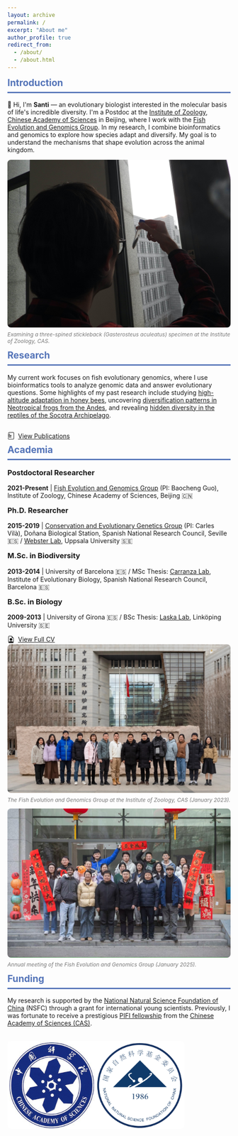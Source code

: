 ```yaml
---
layout: archive
permalink: /
excerpt: "About me"
author_profile: true
redirect_from:
  - /about/
  - /about.html
---
```


<div class="section-card">
  <h2 style="color: #5474B8; border-bottom: 3px solid #5474B8; padding-bottom: 0.5rem; margin-top: 0.5rem;">Introduction</h2>
  <p>👋 Hi, I'm <strong>Santi</strong> — an evolutionary biologist interested in the molecular basis of life's incredible diversity. I'm a Postdoc at the <a href="http://english.ioz.cas.cn/" target="_blank">Institute of Zoology, Chinese Academy of Sciences</a> in Beijing, where I work with the <a href="https://guolaboratory.com/" target="_blank">Fish Evolution and Genomics Group</a>. In my research, I combine bioinformatics and genomics to explore how species adapt and diversify. My goal is to understand the mechanisms that shape evolution across the animal kingdom.</p>
</div>

<div style="display: grid; grid-template-columns: repeat(auto-fit, minmax(300px, 1fr)); gap: 1rem; margin-top: 2rem 0;">
  <img src="/images/santi_stickleback.jpg" alt="Dr. Montero-Mendieta conducting fish research" style="border-radius: 8px;">
</div>
<p style="text-align: left; margin-top: 8px; font-size: 12px; color: #777; font-style: italic;">Examining a three-spined stickleback (Gasterosteus aculeatus) specimen at the Institute of Zoology, CAS.</p>

<div class="section-card">
  <h2 style="color: #5474B8; border-bottom: 3px solid #5474B8; padding-bottom: 0.5rem; margin-top: 0.5rem;">Research</h2>
  <p>My current work focuses on fish evolutionary genomics, where I use bioinformatics tools to analyze genomic data and answer evolutionary questions. Some highlights of my past research include studying <a href="https://onlinelibrary.wiley.com/doi/10.1111/mec.14986" target="_blank">high-altitude adaptation in honey bees</a>, uncovering <a href="https://doi.org/10.1016/j.ympev.2021.107167" target="_blank">diversification patterns in Neotropical frogs from the Andes</a>, and revealing <a href="https://doi.org/10.1371/journal.pone.0149985" target="_blank">hidden diversity in the reptiles of the Socotra Archipelago</a>.</p>
  <a href="/publications/" class="button" style="display: inline-flex; align-items: center; gap: 0.5rem; margin-top: 1rem;">  <!-- Added View Publications Button here -->
    <svg xmlns="http://www.w3.org/2000/svg" width="16" height="16" fill="currentColor" class="bi bi-journal-richtext" viewBox="0 0 16 16">
      <path d="M7.5 6.5h1a.5.5 0 0 1 .5.5v.5a.5.5 0 0 1-.5.5h-1a.5.5 0 0 1-.5-.5v-.5a.5.5 0 0 1 .5-.5z"/>
      <path d="M3 0h10a2 2 0 0 1 2 2v12a2 2 0 0 1-2 2H3a2 2 0 0 1-2-2v-1h1v1a1 1 0 0 0 1 1h10a1 1 0 0 0 1-1V2a1 1 0 0 0-1-1H4a1 1 0 0 0-1 1v1H2V2a2 2 0 0 1 2-2z"/>
      <path d="M1 5v-.5a.5.5 0 0 1 .5-.5h4a.5.5 0 0 1 .5.5V5a.5.5 0 0 1-.5.5h-4a.5.5 0 0 1-.5-.5zm0 3v-.5a.5.5 0 0 1 .5-.5h7a.5.5 0 0 1 .5.5V8a.5.5 0 0 1-.5.5h-7a.5.5 0 0 1-.5-.5zm0 3v-.5a.5.5 0 0 1 .5-.5h7a.5.5 0 0 1 .5.5v.5a.5.5 0 0 1-.5.5h-7a.5.5 0 0 1-.5-.5z"/>
    </svg>
    View Publications
  </a>
</div>

<div class="section-card">
  <h2 style="color: #5474B8; border-bottom: 3px solid #5474B8; padding-bottom: 0.5rem; margin-top: 0.5rem;">Academia</h2>
  <div class="timeline">
    <div class="timeline-item">
      <h3 style="margin-top: 0;">Postdoctoral Researcher</h3>
      <p><strong>2021-Present</strong> | <a href="https://guolaboratory.com/" target="_blank">Fish Evolution and Genomics Group</a> (PI: Baocheng Guo), Institute of Zoology, Chinese Academy of Sciences, Beijing 🇨🇳</p>
    </div>
    <div class="timeline-item">
      <h3 style="margin-top: 0;">Ph.D. Researcher</h3>
      <p><strong>2015-2019</strong> | <a href="https://www.consevol.org/" target="_blank">Conservation and Evolutionary Genetics Group</a> (PI: Carles Vilà), Doñana Biological Station, Spanish National Research Council, Seville 🇪🇸 / <a href="https://www.katalog.uu.se/profile/?id=N1-581" target="_blank">Webster Lab</a>, Uppsala University 🇸🇪</p>
    </div>
    <div class="timeline-item">
      <h3 style="margin-top: 0;">M.Sc. in Biodiversity</h3>
      <p><strong>2013-2014</strong> | University of Barcelona 🇪🇸 / MSc Thesis: <a href="https://www.ibe.upf-csic.es/carranza" target="_blank">Carranza Lab</a>, Institute of Evolutionary Biology, Spanish National Research Council, Barcelona 🇪🇸</p>
    </div>
    <div class="timeline-item">
      <h3 style="margin-top: 0;">B.Sc. in Biology</h3>
      <p><strong>2009-2013</strong> | University of Girona 🇪🇸 / BSc Thesis: <a href="https://liu.se/en/employee/matla69" target="_blank">Laska Lab</a>, Linköping University 🇸🇪</p>
    </div>
  </div>
  <a href="/cv/" class="button" style="display: inline-flex; align-items: center; gap: 0.5rem;">
    <svg xmlns="http://www.w3.org/2000/svg" width="16" height="16" fill="currentColor" class="bi bi-file-earmark-person" viewBox="0 0 16 16">
      <path d="M11 8a3 3 0 1 1-6 0 3 3 0 0 1 6 0z"/>
      <path d="M14 14V4.5L9.5 0H4a2 2 0 0 0-2 2v12a2 2 0 0 0 2 2h8a2 2 0 0 0 2-2zM9.5 3A1.5 1.5 0 0 0 11 4.5h2v9.255S12 12 8 12s-5 1.755-5 1.755V2a1 1 0 0 1 1-1h5.5v2z"/>
    </svg>
View Full CV
  </a>
</div>

<div style="display: grid; grid-template-columns: repeat(auto-fit, minmax(300px, 1fr)); gap: 1rem; margin-top: 2rem 0;">
  <img src="/images/FEGG_2023.jpg" alt="Research group photo" style="border-radius: 8px;">
</div>
<p style="text-align: left; margin-top: 8px; font-size: 12px; color: #777; font-style: italic;">The Fish Evolution and Genomics Group at the Institute of Zoology, CAS (January 2023).</p>

<div style="display: grid; grid-template-columns: repeat(auto-fit, minmax(300px, 1fr)); gap: 1rem; margin-top: 2rem 0;">
  <img src="/images/FEGG_2024_annual_meeting.jpg" alt="Research group photo" style="border-radius: 8px;">
</div>
<p style="text-align: left; margin-top: 8px; font-size: 12px; color: #777; font-style: italic;">Annual meeting of the Fish Evolution and Genomics Group (January 2025).</p>

<div class="section-card">
  <h2 style="color: #5474B8; border-bottom: 3px solid #5474B8; padding-bottom: 0.5rem; margin-top: 0.5rem;">Funding</h2>
  <p>My research is supported by the <a href="https://www.nsfc.gov.cn/english/site_1/index.html" target="_blank">National Natural Science Foundation of China</a> (NSFC) through a grant for international young scientists. Previously, I was fortunate to receive a prestigious <a href="http://international-talent.cas.cn/front/pc.html#/bicsite/pifiIntroduce/pifi" target="_blank">PIFI fellowship</a> from the <a href="https://english.cas.cn" target="_blank">Chinese Academy of Sciences (CAS)</a>.</p>
  <div style="display: grid; grid-template-columns: repeat(auto-fit, minmax(200px, 1fr)); gap: 1rem; margin: 2rem 0;">
    <img src="/images/logos_cas_nsfc.png" alt="logos_cas_nsfc" style="max-height: 400px; max-width: 400px; border-radius: 8px; width: 100%;">
  </div>
</div>
